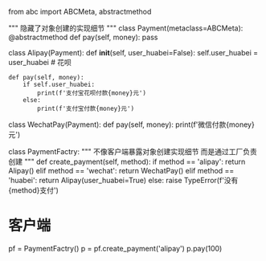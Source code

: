 from abc import ABCMeta, abstractmethod


"""
隐藏了对象创建的实现细节
"""
class Payment(metaclass=ABCMeta):
    @abstractmethod
    def pay(self, money):
        pass


class Alipay(Payment):
    def __init__(self, user_huabei=False):
        self.user_huabei = user_huabei  # 花呗

    def pay(self, money):
        if self.user_huabei:
            print(f'支付宝花呗付款{money}元')
        else:
            print(f'支付宝付款{money}元')


class WechatPay(Payment):
    def pay(self, money):
        print(f'微信付款{money}元')


class PaymentFactry:
    """
    不像客户端暴露对象创建实现细节 而是通过工厂负责创建
    """
    def create_payment(self, method):
        if method == 'alipay':
            return Alipay()
        elif method == 'wechat':
            return WechatPay()
        elif method == 'huabei':
            return Alipay(user_huabei=True)
        else:
            raise TypeError(f'没有{method}支付')


# 客户端
pf = PaymentFactry()
p = pf.create_payment('alipay')
p.pay(100)
